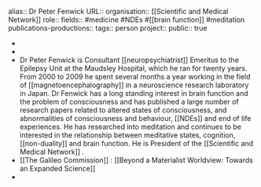 alias:: Dr Peter Fenwick
URL::
organisation:: [[Scientific and Medical Network]] 
role::
fields:: #medicine #NDEs #[[brain function]] #meditation 
publications-productions:: 
tags:: person
project::
public:: true

-
-
- Dr Peter Fenwick is Consultant [[neuropsychiatrist]] Emeritus to the Epilepsy Unit at the Maudsley Hospital, which he ran for twenty years. From 2000 to 2009 he spent several months a year working in the field of [[magnetoencephalography]] in a neuroscience research laboratory in Japan. Dr Fenwick has a long standing interest in brain function and the problem of consciousness and has published a large number of research papers related to altered states of consciousness, and abnormalities of consciousness and behaviour, [[NDEs]] and end of life experiences. He has researched into meditation and continues to be interested in the relationship between meditative states, cognition, [[non-duality]] and brain function. He is President of the [[Scientific and Medical Network]] .
- [[The Galileo Commission]] : [[Beyond a Materialist Worldview: Towards an Expanded Science]]
-